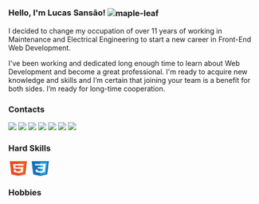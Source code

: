 ### Hello, I'm Lucas Sansão! <img align="center" alt="maple-leaf" height="30" width="40" src="https://commons.wikimedia.org/wiki/File:Maple_Leaf.svg">

I decided to change my occupation of over 11 years of working in Maintenance and Electrical Engineering to start a new career in Front-End Web Development.

I've been working and dedicated long enough time to learn about Web Development and become a great professional. I'm ready to acquire new knowledge and skills and I’m certain that joining your team is a benefit for both sides. I’m ready for long-time cooperation.

### Contacts
<a href = "mailto:lucas.sansao@outlook.com?subject=Hello! Mr. Lucas Sansão"><img src="https://img.shields.io/badge/Microsoft_Outlook-0078D4?style=for-the-badge&logo=microsoft-outlook&logoColor=white" target="_blank"></a>
<a href = "mailto:luc.sansao@gmail.com?subject=Hello! Mr. Lucas Sansão"><img src="https://img.shields.io/badge/-Gmail-%23333?style=for-the-badge&logo=gmail&logoColor=white" target="_blank"></a>
<a href="https://www.instagram.com/lucassansao/" target="_blank"><img src="https://img.shields.io/badge/-Instagram-%23E4405F?style=for-the-badge&logo=instagram&logoColor=white" target="_blank"></a>
<a href="https://wa.me/16047813967" alt="WhatsApp" target="_blank"> <img src="https://img.shields.io/badge/WhatsApp-25D366?style=for-the-badge&logo=whatsapp&logoColor=white"/></a>
<a href="https://replit.com/@lucassansao" target="_blank"><img src="https://img.shields.io/badge/replit-667881?style=for-the-badge&logo=replit&logoColor=white"></a>
<a href="https://www.linkedin.com/in/lucas-sans%C3%A3o-332a8b253/" target="_blank"><img src="https://img.shields.io/badge/LinkedIn-0077B5?style=for-the-badge&logo=linkedin&logoColor=white" target="_blank"></a>
<a href="https://t.me/eliezermoraes" target="_blank"><img src="https://img.shields.io/badge/Telegram-2CA5E0?style=for-the-badge&logo=telegram&logoColor=white"></a>

### Hard Skills
<img align="center" alt="lucas-HTML" height="30" width="40" src="https://raw.githubusercontent.com/devicons/devicon/master/icons/html5/html5-original.svg"> <img align="center" alt="lucas-CSS" height="30" width="40" src="https://raw.githubusercontent.com/devicons/devicon/master/icons/css3/css3-original.svg">

### Hobbies



<!--
**lucassansao/lucassansao** is a ✨ _special_ ✨ repository because its `README.md` (this file) appears on your GitHub profile.

Here are some ideas to get you started:

- 🔭 I’m currently working on ...
- 🌱 I’m currently learning ...
- 👯 I’m looking to collaborate on ...
- 🤔 I’m looking for help with ...
- 💬 Ask me about ...
- 📫 How to reach me: ...
- 😄 Pronouns: He/Him
- ⚡ Fun fact: ...
-->
